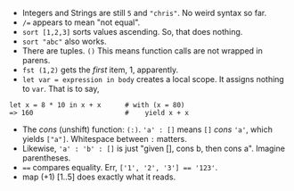 * Integers and Strings are still `5` and `"chris"`. No weird syntax so far.
* `/=` appears to mean "not equal".
* `sort [1,2,3]` sorts values ascending. So, that does nothing.
* `sort "abc"` also works.
* There are tuples. `()` This means function calls are not wrapped in parens.
* `fst (1,2)` gets the *first* item, 1, apparently.
* `let var = expression in body` creates a local scope. It assigns nothing to `var`. That is to say,

```
let x = 8 * 10 in x + x      # with (x = 80)
=> 160                       #    yield x + x
```

* The *cons* (unshift) function: `(:)`. `'a' : []` means `[]` *cons* `'a'`, which yields `["a"]`. Whitespace between `:` matters.
* Likewise, `'a' : 'b' : []` is just "given [], cons b, then cons a". Imagine parentheses.
* `==` compares equality. Err, `['1', '2', '3'] == '123'`.
* map (+1) [1..5] does exactly what it reads.
